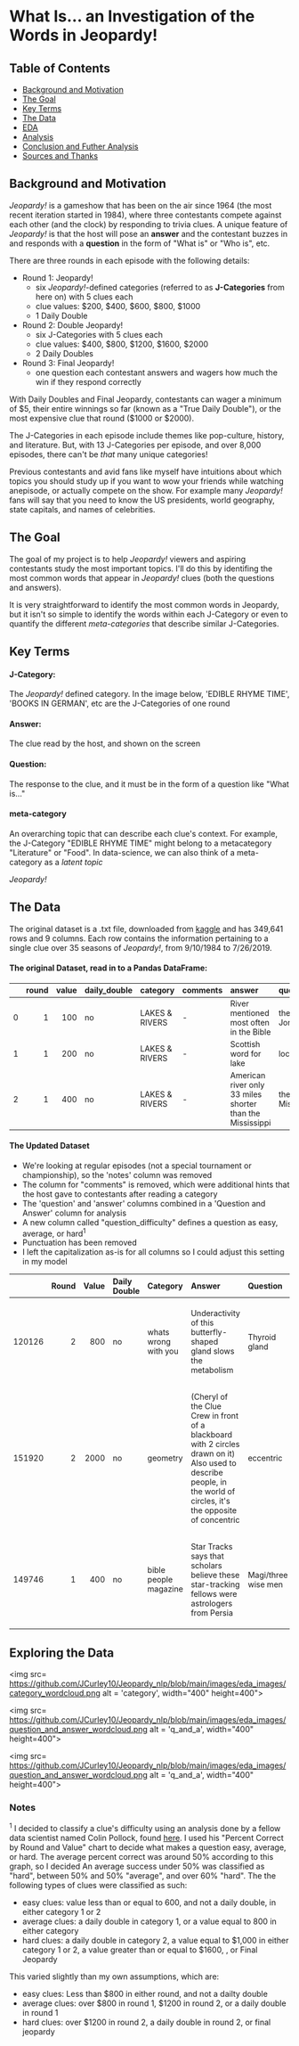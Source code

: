 
# What Is... an Investigation of the Words in Jeopardy!

## Table of Contents
- [Background and Motivation](#Background-and-Motivation)
- [The Goal](#The-Goal)
- [Key Terms](#Key-Terms)
- [The Data](#The-Data)
- [EDA](#Exploring-the-Data)
- [Analysis](#Analysis)
- [Conclusion and Futher Analysis](#Conclusion-and-Further-Analysis)
- [Sources and Thanks](#Sources-and-Thanks)

## Background and Motivation
*Jeopardy!* is a gameshow that has been on the air since 1964 (the most recent iteration started in 1984), where three contestants compete against each other (and the clock) by responding to trivia clues. A unique feature of *Jeopardy!* is that the host will pose an **answer** and the contestant buzzes in and responds with a **question** in the form of "What is" or "Who is", etc.

There are three rounds in each episode with the following details:

- Round 1: Jeopardy!
    - six *Jeopardy!*-defined categories (referred to as **J-Categories** from here on) with 5 clues each
    - clue values: $200, $400, $600, $800, $1000
    - 1 Daily Double
- Round 2: Double Jeopardy!
    - six J-Categories with 5 clues each
    - clue values: $400, $800, $1200, $1600, $2000
    - 2 Daily Doubles
- Round 3: Final Jeopardy!
    - one question each contestant answers and wagers how much the win if they respond correctly 

With Daily Doubles and Final Jeopardy, contestants can wager a minimum of $5, their entire winnings so far (known as a "True Daily Double"), or the most expensive clue that round ($1000 or $2000).

The J-Categories in each episode include themes like pop-culture, history, and literature. But, with 13 J-Categories per episode, and over 8,000 episodes, there can't be *that* many unique categories! 
 
Previous contestants and avid fans like myself have intuitions about which topics you should study up if you want to wow your friends while watching anepisode, or actually compete on the show. For example many *Jeopardy!* fans will say that you need to know the US presidents, world geography, state capitals, and names of celebrities. 

## The Goal
The goal of my project is to help *Jeopardy!* viewers and aspiring contestants study the most important topics. I'll do this by identifing the most common words that appear in *Jeopardy!* clues (both the questions and answers).

It is very straightforward to identify the most common words in Jeopardy, but it isn't so simple to identify the words within each J-Category or even to quantify the different *meta-categories* that describe similar J-Categories. 

## Key Terms

#### J-Category: 
The *Jeopardy!* defined category. In the image below, 'EDIBLE RHYME TIME', 'BOOKS IN GERMAN', etc are the J-Categories of one round
#### Answer: 
The clue read by the host, and shown on the screen
#### Question:
The response to the clue, and it must be in the form of a question like "What is..."
#### meta-category
An overarching topic that can describe each clue's context. For example, the J-Category "EDIBLE RHYME TIME" might belong to a metacategory "Literature" or "Food". In data-science, we can also think of a meta-category as a *latent topic*

*Jeopardy!*
## The Data
The original dataset is a .txt file, downloaded from [kaggle](https://www.kaggle.com/prondeau/350000-jeopardy-questions) and has 349,641 rows and 9 columns. Each row contains the information pertaining to a single clue over 35 seasons of *Jeopardy!*, from 9/10/1984 to 7/26/2019.

#### The original Dataset, read in to a Pandas DataFrame:


|    |   round |   value | daily_double   | category       | comments   | answer                                                    | question     | air_date   | notes   | question_and_answer                                                    | clue_difficulty   |
|---:|--------:|--------:|:---------------|:---------------|:-----------|:----------------------------------------------------------|:-------------|:-----------|:--------|:-----------------------------------------------------------------------|:------------------|
|  0 |       1 |     100 | no             | LAKES & RIVERS | -          | River mentioned most often in the Bible                   | the Jordan   | 1984-09-10 | -       | the Jordan River mentioned most often in the Bible                     | easy              |
|  1 |       1 |     200 | no             | LAKES & RIVERS | -          | Scottish word for lake                                    | loch         | 1984-09-10 | -       | loch Scottish word for lake                                            | easy              |
|  2 |       1 |     400 | no             | LAKES & RIVERS | -          | American river only 33 miles shorter than the Mississippi | the Missouri | 1984-09-10 | -       | the Missouri American river only 33 miles shorter than the Mississippi | easy              |

#### The Updated Dataset
- We're looking at regular episodes (not a special tournament or championship), so the 'notes' column was removed
- The column for "comments" is removed, which were additional hints that the host gave to contestants after reading a category
- The 'question' and 'answer' columns combined in a 'Question and Answer' column for analysis
- A new column called "question_difficulty"  defines a question as easy, average, or hard<sup>1</sup>
- Punctuation has been removed
- I left the capitalization as-is for all columns so I could adjust this setting in my model

|        |   Round |   Value | Daily Double   | Category              | Answer                                                                                                                                                               | Question            | Air Date   | Question and Answer                                                                                                                                                            | Clue Difficulty   |
|-------:|--------:|--------:|:---------------|:----------------------|:---------------------------------------------------------------------------------------------------------------------------------------------------------------------|:--------------------|:-----------|:-------------------------------------------------------------------------------------------------------------------------------------------------------------------------------|:------------------|
| 120126 |       2 |     800 | no             | whats wrong with you  | Underactivity of this butterfly-shaped gland slows the metabolism                                                                                                    | Thyroid gland       | 2001-02-23 | Thyroid gland Underactivity of this butterfly-shaped gland slows the metabolism                                                                                                | average           |
| 151920 |       2 |    2000 | no             | geometry              | (Cheryl of the Clue Crew in front of a blackboard with 2 circles drawn on it) Also used to describe people, in the world of circles, it's the opposite of concentric | eccentric           | 2003-10-03 | eccentric (Cheryl of the Clue Crew in front of a blackboard with 2 circles drawn on it) Also used to describe people, in the world of circles, it's the opposite of concentric | hard              |
| 149746 |       1 |     400 | no             | bible people magazine | Star Tracks says that scholars believe these star-tracking fellows were astrologers from Persia                                                                      | Magi/three wise men | 2003-06-24 | Magi/three wise men Star Tracks says that scholars believe these star-tracking fellows were astrologers from Persia                                                            | easy              |

## Exploring the Data

<img src= https://github.com/JCurley10/Jeopardy_nlp/blob/main/images/eda_images/category_wordcloud.png alt = 'category', width="400" height=400">

<img src= https://github.com/JCurley10/Jeopardy_nlp/blob/main/images/eda_images/question_and_answer_wordcloud.png alt = 'q_and_a', width="400" height=400">

<img src= https://github.com/JCurley10/Jeopardy_nlp/blob/main/images/eda_images/question_and_answer_wordcloud.png alt = 'q_and_a', width="400" height=400">

### Notes 

<sup>1</sup> I decided to classify a clue's difficulty using an analysis done by a fellow data scientist named Colin Pollock, found [here](https://medium.com/@pollockcolin/jeopardy-question-difficulty-1bba47770bc6). I used his "Percent Correct by Round and Value" chart to decide what makes a question easy, average, or hard. The average percent correct was around 50% according to this graph, so I decided An average success under 50% was classified as "hard", between 50% and 50% "average", and over 60% "hard". The the following types of clues were classified as such:

- easy clues: value less than or equal to 600, and not a daily double, in either category 1 or 2
- average clues: a daily double in category 1, or a value equal to 800 in either category
- hard clues: a daily double in category 2, a value equal to $1,000 in either category 1 or 2, a value greater than or equal to $1600, , or Final Jeopardy

This varied slightly than my own assumptions, which are:
- easy clues: Less than $800 in either round, and not a dailty double
- average clues: over $800 in round 1, $1200 in round 2, or a daily double in round 1
- hard clues: over $1200 in round 2, a daily double in round 2, or final jeopardy